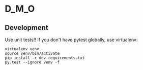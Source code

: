# D_M_O

## Development

Use unit tests!! If you don't have pytest globally, use virtualenv:

```
virtualenv venv
source venv/bin/activate
pip install -r dev-requirements.txt
py.test --ignore venv -f
```
